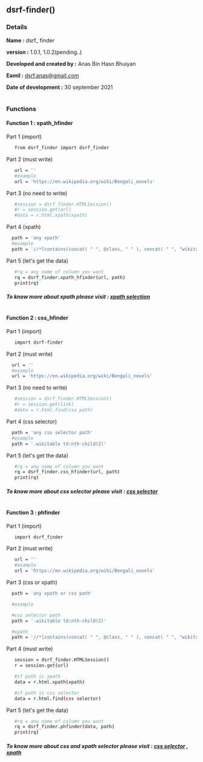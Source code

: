 
## dsrf-finder()

### Details
 **Name                     :** dsrf_ finder
 
 **version                  :** 1.0.1, 1.0.2(pending..)
 
 **Developed and created by :** Anas Bin Hasn Bhuiyan

 **Eamil                    :** dsrf.anas@gmail.com

 **Date of development      :** 30 september 2021
 #

### Functions

 #### Function 1  : xpath_hfinder
 Part 1 (import)
 ```bash
    from dsrf_finder import dsrf_finder
 ```

 Part 2 (must write)

 ```bash
    url = ''
    #example
    url = 'https://en.wikipedia.org/wiki/Bengali_novels'
 ```
 Part 3 (no need to write)
 ```bash
    #session = dsrf_finder.HTMLSession()
    #r = session.get(url)
    #data = r.html.xpath(xpath)
 ```
 Part 4 (xpath)

 ```bash
   path = 'any xpath'
   #example
   path = '//*[contains(concat( " ", @class, " " ), concat( " ", "wikitable", " " ))]//td[(((count(preceding-sibling::*) + 1) = 2) and parent::*)]'
 ```
 Part 5 (let's get the data)

 ```bash
    #rq = any name of column you want
    rq = dsrf_finder.xpath_hfinder(url, path)
    print(rq)
 ```
 ##### To know more about xpath please visit : [xpath selection](https://github.com/thedsrf/dsrf-finder/blob/main/doc/xpath.md)

 #
 #### Function 2  : css_hfinder

  Part 1 (import)
 ```bash
    import dsrf-finder
 ```
 Part 2 (must write)

  ```bash
    url = ''
    #example
    url = 'https://en.wikipedia.org/wiki/Bengali_novels'
 ```
 Part 3 (no need to write)

 ```bash
    #session = dsrf_finder.HTMLSession()
    #r = session.get(link)
    #data = r.html.find(css path)
 ```
 Part 4 (css selector)
 ```bash
   path = 'any css selector path'
   #example
   path = '.wikitable td:nth-child(2)'
 ```
 Part 5 (let's get the data)
 ```bash
    #rq = any name of column you want
    rq = dsrf_finder.css_hfinder(url, path)
    print(rq)
 ```
 ##### To know more about css selector please visit : [css selector](https://github.com/thedsrf/dsrf-finder/blob/main/doc/css%20selector.md)

 #
 #### Function 3  : phfinder


  Part 1 (import)
 ```bash
    import dsrf_finder
 ```
 Part 2 (must write)

 ```bash
    url = ''
    #example
    url = 'https://en.wikipedia.org/wiki/Bengali_novels'
 ```
 Part 3 (css or xpath)

 ```bash
   path = 'any xpath or css path'

   #example

   #css selector path
   path = '.wikitable td:nth-child(2)'

   #xpath
   path = '//*[contains(concat( " ", @class, " " ), concat( " ", "wikitable", " " ))]//td[(((count(preceding-sibling::*) + 1) = 2) and parent::*)]'
 
 ```

 Part 4 (must write)

 ```bash
    session = dsrf_finder.HTMLSession()
    r = session.get(url)

    #if path is xpath
    data = r.html.xpath(xpath)

    #if path is css selector
    data = r.html.find(css selector) 
 ```
 
 Part 5 (let's get the data)
 ```bash
    #rq = any name of column you want
    rq = dsrf_finder.phfinder(data, path)
    print(rq)
 ```
 ##### To know more about css and xpath selector please visit : [css selector](https://github.com/thedsrf/dsrf-finder/blob/main/doc/css%20selector.md) , [xpath](https://github.com/thedsrf/dsrf-finder/blob/main/doc/xpath.md)
 
 #
